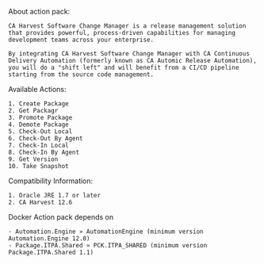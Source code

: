 About action pack:

	CA Harvest Software Change Manager is a release management solution that provides powerful, process-driven capabilities for managing development teams across your enterprise.

    By integrating CA Harvest Software Change Manager with CA Continuous Delivery Automation (formerly known as CA Automic Release Automation), you will do a "shift left" and will benefit from a CI/CD pipeline starting from the source code management.


Available Actions:

	1. Create Package
    2. Get Packagr
    3. Promote Package
    4. Demote Package
    5. Check-Out Local
    6. Check-Out By Agent
    7. Check-In Local
    8. Check-In By Agent
    9. Get Version
    10. Take Snapshot

Compatibility Information:

	1. Oracle JRE 1.7 or later
	2. CA Harvest 12.6

Docker Action pack depends on

	- Automation.Engine » AutomationEngine (minimum version Automation.Engine 12.0)
	- Package.ITPA.Shared » PCK.ITPA_SHARED (minimum version Package.ITPA.Shared 1.1)
